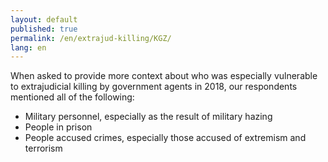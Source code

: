 ```yaml
---
layout: default
published: true
permalink: /en/extrajud-killing/KGZ/
lang: en
---
```


When asked to provide more context about who was especially vulnerable to extrajudicial killing by government agents in 2018, our respondents mentioned all of the following:
-	Military personnel, especially as the result of military hazing
-	People in prison
-	People accused crimes, especially those accused of extremism and terrorism

